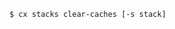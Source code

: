 <!-- usedin: [ _includes/_inlines/Tutorials/common/2014-09-26-local-cached-copy-error] - layout:code post: 2014-09-26-local-cached-copy-error_when-you-deploy-to-your- -->

```
$ cx stacks clear-caches [-s stack]
```
